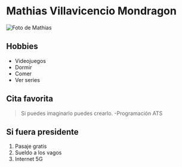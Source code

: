 # Mathias Villavicencio Mondragon

![Foto de Mathias](https://scontent.flim5-1.fna.fbcdn.net/v/t1.0-9/52748218_2078720565517009_1971639135621873664_o.jpg?_nc_cat=110&_nc_oc=AQn5H4OwOYUwlX9ZaRm1al3htlYVWkvBDv3bUszmjOumR6Yd7g12vf4g9v3NPk0AtJg&_nc_ht=scontent.flim5-1.fna&oh=d9c7450c981ab13ad09648e1d358fcb6&oe=5E2CEAC4 "Foto de Mathias")

## Hobbies

* Videojuegos
* Dormir
* Comer
* Ver series

## Cita favorita

> Si puedes imaginarlo puedes crearlo. -Programación ATS

## Si fuera presidente

1. Pasaje gratis
2. Sueldo a los vagos
3. Internet 5G